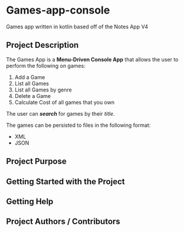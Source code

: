 # Games-app-console
Games app written in kotlin based off of the Notes App V4

## Project Description

The Games App is a **Menu-Driven Console App** that allows the user to perform the following on games:


1. Add a Game
2. List all Games
3. List all Games by genre
4. Delete a Game
5. Calculate Cost of all games that you own

The user can ***search*** for games by their *title*. 

The games can be persisted to files in the following format:

- XML
- JSON

## Project Purpose

## Getting Started with the Project

## Getting Help

## Project Authors / Contributors

